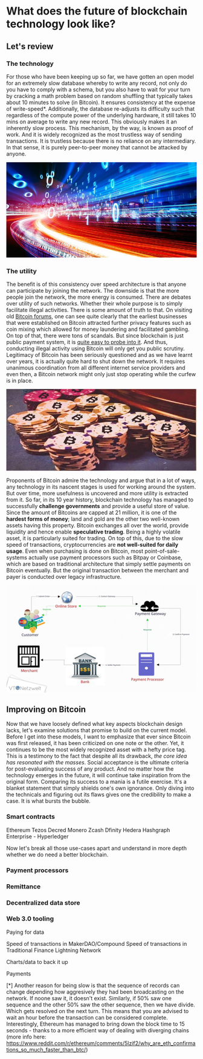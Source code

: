 # What does the future of blockchain technology look like?

## Let's review

### The technology

For those who have been keeping up so far, we have gotten an open model for an extremely slow database whereby to write any record, not only do you have to comply with a schema, but you also have to wait for your turn by cracking a math problem based on random shuffling that typically takes about 10 minutes to solve (in Bitcoin). It ensures consistency at the expense of write-speed\*. Additionally, the database re-adjusts its difficulty such that regardless of the compute power of the underlying hardware, it still takes 10 mins on average to write any new record. This obviously makes it an inherently slow process. This mechanism, by the way, is known as proof of work. And it is widely recognized as the most trustless way of sending transactions. It is trustless because there is no reliance on any intermediary. In that sense, it is purely peer-to-peer money that cannot be attacked by anyone.

<img src="speed.jpg" alt="Speed" />

### The utility

The benefit is of this consistency over speed architecture is that anyone can participate by joining the network. The downside is that the more people join the network, the more energy is consumed. There are debates over utility of such networks. Whether their whole purpose is to simply facilitate illegal activities. There is some amount of truth to that. On visiting old [Bitcoin forums](https://bitcointalk.org/), one can see quite clearly that the earliest businesses that were established on Bitcoin attracted further privacy features such as coin mixing which allowed for money laundering and facilitated gambling. On top of that, there were tons of scandals. But since blockchain is just public payment system, it is [quite easy to probe into it](https://www.blockchain.com/explorer). And thus, conducting illegal activity using Bitcoin will only get you public scrutiny. Legitimacy of Bitcoin has been seriously questioned and as we have learnt over years, it is actually quite hard to shut down the network. It requires unanimous coordination from all different internet service providers and even then, a Bitcoin network might only just stop operating while the curfew is in place.

<img src="shuffle.jpg" alt="Shuffle" />

Proponents of Bitcoin admire the technology and argue that in a lot of ways, any technology in its nascent stages is used for working around the system. But over time, more usefulness is uncovered and more utility is extracted from it. So far, in its 10 year history, blockchain technology has managed to successfully **challenge governments** and provide a useful store of value. Since the amount of Bitcoins are capped at 21 million, it is one of the **hardest forms of money**; land and gold are the other two well-known assets having this property. Bitcoin exchanges all over the world, provide liquidity and hence enable **speculative trading**. Being a highly volatile asset, it is particularly suited for trading. On top of this, due to the slow speed of transactions, cryptocurrencies are **not well-suited for daily usage**. Even when purchasing is done on Bitcoin, most point-of-sale-systems actually use payment processors such as Bitpay or Coinbase, which are based on traditional architecture that simply settle payments on Bitcoin eventually. But the original transaction between the merchant and payer is conducted over legacy infrastructure.

<img src="processor.jpg" alt="Payment Processor" />

## Improving on Bitcoin

Now that we have loosely defined what key aspects blockchain design lacks, let's examine solutions that promise to build on the current model. Before I get into these models, I want to emphasize that ever since Bitcoin was first released, it has been criticized on one note or the other. Yet, it continues to be the most widely recognized asset with a hefty price tag. This is a testimony to the fact that despite all its drawback, _the core idea has resonated with the masses_. Social acceptance is the ultimate criteria for post-evaluating success of any product. And no matter how the technology emerges in the future, it will continue take inspiration from the original form. Comparing its success to a mania is a futile exercise. It's a blanket statement that simply shields one's own ignorance. Only diving into the technicals and figuring out its flaws gives one the credibility to make a case. It is what bursts the bubble.

### Smart contracts

Ethereum
Tezos
Decred
Monero
Zcash
Dfinity
Hedera Hashgraph
Enterprise - Hyperledger

Now let's break all those use-cases apart and understand in more depth whether we do need a better blockchain.

### Payment processors

### Remittance

### Decentralized data store

### Web 3.0 tooling

Paying for data

Speed of transactions in MakerDAO/Compound
Speed of transactions in Traditional Finance
Lightning Network

Charts/data to back it up

Payments

[*] Another reason for being slow is that the sequence of records can change depending how aggresively they had been broadcasting on the network. If noone saw it, it doesn't exist. Similarly, if 50% saw one sequence and the other 50% saw the other sequence, then we have divide. Which gets resolved on the next turn. This means that you are advised to wait an hour before the transaction can be considered complete. Interestingly, Ethereum has managed to bring down the block time to 15 seconds - thanks to a more efficient way of dealing with diverging chains (more info here: https://www.reddit.com/r/ethereum/comments/5lzif2/why_are_eth_confirmations_so_much_faster_than_btc/)
